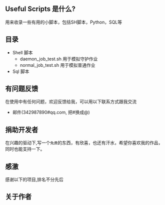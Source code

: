 Useful Scripts 是什么?
---
用来收录一些有用的小脚本，包括SH脚本，Python，SQL等

目录
---
* Shell 脚本
    *  daemon_job_test.sh 用于模拟守护作业
    *  normal_job_test.sh 用于模拟普通作业
* Sql 脚本


有问题反馈
---
在使用中有任何问题，欢迎反馈给我，可以用以下联系方式跟我交流

* 邮件(342987890#qq.com, 把#换成@)


捐助开发者
---
在兴趣的驱动下,写一个`免费`的东西，有欣喜，也还有汗水，希望你喜欢我的作品，同时也能支持一下。

感激
---
感谢以下的项目,排名不分先后


关于作者
---
